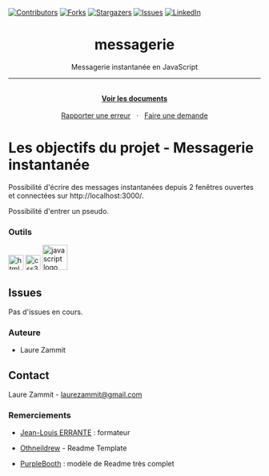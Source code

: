 [![Contributors][contributors-shield]][contributors-url]
[![Forks][forks-shield]][forks-url]
[![Stargazers][stars-shield]][stars-url]
[![Issues][issues-shield]][issues-url]
[![LinkedIn][linkedin-shield]][linkedin-url]

<div align="center">
    <h1 align="center">messagerie</h1>
    <p align="center">Messagerie instantanée en JavaScript</p>
    <hr>
    <p align="center">
        <br>
        <a href="https://github.com/LaureZammit/messagerie-js"><strong>Voir les documents</strong></a>
        <br>
        <br>
        <a href="https://github.com/LaureZammit/messagerie-js/issues">Rapporter une erreur</a>
        &nbsp
        ·
        &nbsp
        <a href="https://github.com/LaureZammit/messagerie-js/issues">Faire une demande</a>
    </p>
</div>

# Les objectifs du projet - Messagerie instantanée

Possibilité d'écrire des messages instantanées depuis 2 fenêtres ouvertes et connectées sur http://localhost:3000/.

Possibilité d'entrer un pseudo.

### Outils

<img src="https://cdn.jsdelivr.net/gh/devicons/devicon/icons/html5/html5-original.svg" height="30" alt="html5 logo"  /> 
<img src="https://cdn.jsdelivr.net/gh/devicons/devicon/icons/css3/css3-original.svg" height="30" alt="css3 logo"  />
<img src="https://cdn.jsdelivr.net/gh/devicons/devicon/icons/javascript/javascript-original.svg" height="50" alt="javascript logo"  />

## Issues

Pas d'issues en cours.

### Auteure
* Laure Zammit

## Contact
  
Laure Zammit - laurezammit@gmail.com

### Remerciements
* [Jean-Louis ERRANTE](https://www.errantecreation.com/) : formateur

* [Othneildrew](https://github.com/othneildrew/Best-README-Template/blob/master/README.md) - Readme Template
* [PurpleBooth](https://github.com/PurpleBooth/a-good-readme-template) : modèle de Readme très complet

<!-- MARKDOWN LINKS & IMAGES -->
<!-- https://www.markdownguide.org/basic-syntax/#reference-style-links -->
[contributors-shield]: https://img.shields.io/github/contributors/LaureZammit/messagerie-JS.svg?style=for-the-badge
[contributors-url]: https://github.com/LaureZammit/messagerie-JS/graphs/contributors
[forks-shield]: https://img.shields.io/github/forks/LaureZammit/messagerie-JS.svg?style=for-the-badge
[forks-url]: https://github.com/LaureZammit/messagerie-JS/forks
[stars-shield]: https://img.shields.io/github/stars/LaureZammit/messagerie-JS.svg?style=for-the-badge
[stars-url]: https://github.com/LaureZammit/messagerie-JS/stargazers
[issues-shield]: https://img.shields.io/github/issues/LaureZammit/messagerie-JS.svg?style=for-the-badge
[issues-url]: https://github.com/LaureZammit/messagerie-JS/issues

[linkedin-shield]: https://img.shields.io/badge/-LinkedIn-black.svg?style=for-the-badge&logo=linkedin&colorB=555
[linkedin-url]: https://www.linkedin.com/in/laure-zammit-84a3b3150/